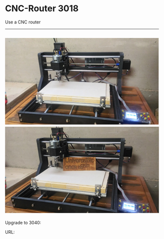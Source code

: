 # CNC-Router 3018
Use a CNC router

---
![CNC_3018](https://github.com/universalbit-dev/CNC-Router/blob/main/cnc_3018/cnc3018.jpg "Cnc 3018")
![once_again](https://github.com/universalbit-dev/CNC-Router/blob/main/cnc_3018/once_again.jpg "once again")
---

Upgrade to 3040:

URL:
